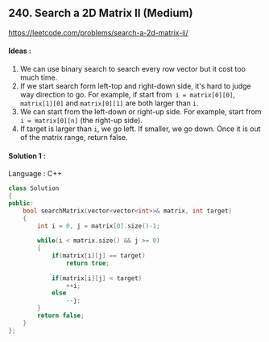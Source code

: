 ## **240. Search a 2D Matrix II (Medium)** 

https://leetcode.com/problems/search-a-2d-matrix-ii/



#### Ideas : 

1. We can use binary search to search every row vector but it cost too much time.
2. If we start search form left-top and right-down side, it's hard to judge way direction to go. For example, if start from` i = matrix[0][0]`, `matrix[1][0]` and `matrix[0][1]` are both larger than `i`.
3. We can start from the left-down or right-up side. For example, start from `i = matrix[0][n]` (the right-up side). 
4. If target is larger than `i`, we go left. If smaller, we go down. Once it is out of the matrix range, return false.




#### Solution 1 :

Language : C++

```C++
class Solution 
{
public:
    bool searchMatrix(vector<vector<int>>& matrix, int target) 
    {
        int i = 0, j = matrix[0].size()-1;
        
        while(i < matrix.size() && j >= 0)
        {        
            if(matrix[i][j] == target)
                return true;
            
            if(matrix[i][j] < target)
                ++i;
            else
                --j;
        }
        return false;
    }
};
```

